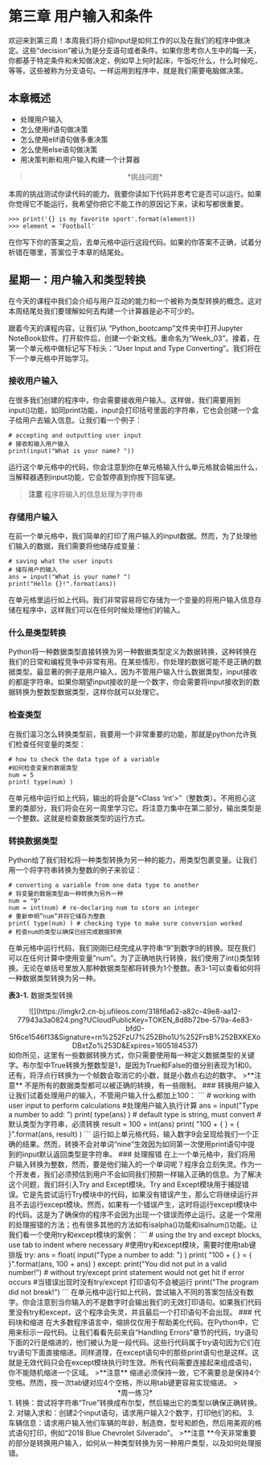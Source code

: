 # 第三章   用户输入和条件
欢迎来到第三周！本周我们将介绍Input是如何工作的以及在我们的程序中做决定。这些“decision”被认为是分支语句或者条件。如果你思考你人生中的每一天，你都基于特定条件和未知做决定，例如早上何时起床，午饭吃什么，什么时候吃，等等。这些被称为分支语句。一样运用到程序中，就是我们需要电脑做决策。
## 本章概述
   - 处理用户输入
   - 怎么使用if语句做决策
   - 怎么使用elif语句做多重决策
   - 怎么使用else语句做决策
   - 用决策判断和用户输入构建一个计算器

><center>*挑战问题*</center>
   
本周的挑战测试你读代码的能力。我要你读如下代码并思考它是否可以运行。如果你觉得它不能运行，我希望你把它不能工作的原因记下来，读和写都很重要。

```
>>> print('{} is my favorite sport'.format(element))
>>> element = 'Football'
```
在你写下你的答案之后，去单元格中运行这段代码。如果的你答案不正确，试着分析错在哪里，答案位于本章的结尾处。
## 星期一：用户输入和类型转换
在今天的课程中我们会介绍与用户互动的能力和一个被称为类型转换的概念。这对本周结尾处我们要理解如何去构建一个计算器是必不可少的。

跟着今天的课程内容，让我们从 “Python_bootcamp”文件夹中打开Jupyter NoteBook软件。打开软件后，创建一个新文档。重命名为“Week_03”。接着，在第一个单元格中做标记写下标头：”User Input and Type Converting”。我们将在下一个单元格中开始学习。
### 接收用户输入
在很多我们创建的程序中，你会需要接收用户输入。这样做，我们需要用到input()功能，如同print功能，input会打印括号里面的字符串，它也会创建一个盒子给用户去输入信息。让我们看一个例子： 
```
# accepting and outputting user input
# 接收和输入用户输入
print(input("What is your name? "))
```
运行这个单元格中的代码，你会注意到你在单元格输入什么单元格就会输出什么，当解释器遇到input功能，它会暂停直到你按下回车键。

>**注意**  程序将输入的信息处理为字符串

### 存储用户输入
在前一个单元格中，我们简单的打印了用户输入的input数据。然而，为了处理他们输入的数据，我们需要将他储存成变量：

```
# saving what the user inputs
# 储存用户的输入
ans = input("What is your name? ")
print("Hello {}!".format(ans))
```
在单元格里运行如上代码。我们非常容易将它存储为一个变量的将用户输入信息存储在程序中，这样我们可以在任何时候处理他们的输入。
### 什么是类型转换
Python将一种数据类型直接转换为另一种数据类型定义为数据转换，这种转换在我们的日常和编程竞争中非常有用。在某些情形，你处理的数据可能不是正确的数据类型。最显著的例子是用户输入，因为不管用户输入什么数据类型，input接收的都是字符串。如果你期望input接收的是一个数字，你会需要将input接收到的数据转换为整数型数据类型，这样你就可以处理它。
### 检查类型
在我们温习怎么转换类型前，我要用一个非常重要的功能，那就是python允许我们检查任何变量的类型：
```
# how to check the data type of a variable
#如何检查变量的数据类型
num = 5
print( type(num) )
```
在单元格中运行如上代码，输出的将会是”<Class ‘int’>”（整数类）。不用担心这里的类部分，我们将会在另一周里学习它。将注意力集中在第二部分，输出类型是一个整数。这就是检查数据类型的运行方式。
### 转换数据类型
Python给了我们轻松将一种类型转换为另一种的能力，用类型包裹变量。让我们用一个将字符串转换为整数的例子来验证：
```
# converting a variable from one data type to another
# 将变量的数据类型由一种转换为另外一种
num = "9"
num = int(num) # re-declaring num to store an integer
# 重新申明”num”并将它储存为整数
print( type(num) ) # checking type to make sure conversion worked
# 检查num的类型以确保已经完成数据转换
```
在单元格中运行代码，我们刚刚已经完成从字符串“9”到数字9的转换。现在我们可以在任何计算中使用变量”num”。为了正确地执行转换，我们使用了int()类型转换。无论在单括号里放入那种数据类型都将转换为1个整数。表3-1可以查看如何将一种数据类型转换为另一种。

**表3-1.** 数据类型转换 
<center>
![](https://imgkr2.cn-bj.ufileos.com/318f6a62-a82c-49e8-aa12-77943a3a0824.png?UCloudPublicKey=TOKEN_8d8b72be-579a-4e83-bfd0-5f6ce1546f13&Signature=rn%252FzU7%252Bho1U%252FrsB%252BXKEXoDBxtZo%253D&Expires=1605184537)
</center>
如你所见，这里有一些数据转换方式，你只需要使用每一种定义数据类型的关键字。布尔型中True转换为整数型是1，是因为True和False的值分别表现为1和0。还有，将浮点行转换为一个帧数会取消它的小数，就是小数点右边的数字。
>**注意** 不是所有的数据类型都可以被正确的转换，有一些限制。
### 转换用户输入
让我们试着处理用户的输入，不管用户输入什么都加上100：
```
# working with user input to perform calculations
#处理用户输入执行计算
ans = input("Type a number to add: ")
print( type(ans) ) # default type is string, must convert
#默认类型为字符串，必须转换
result = 100 + int(ans)
print( "100 + { } = { }".format(ans, result) )
```
运行如上单元格代码，输入数字9会呈现给我们一个正确的结果。然而，转换不会对单词“nine”生效因为如同第一次使用print语句中提到的input默认返回类型是字符串。
### 处理报错
在上一个单元格中，我们将用户输入转换为整数，然而，要是他们输入的一个单词呢？程序会立刻失灵。作为一个开发者，我们必须预估到用户不会如同我们预期一样输入正确的信息。为了解决这个问题，我们将引入Try and Except模块。Try and Except模块用于捕捉错误。它是先尝试运行Try模块中的代码，如果没有错误产生，那么它将继续运行并且不去运行except模块。然而，如果有一个错误产生，这时将运行except模块中的代码。这是为了确保你的程序不会因为出现一个错误而停止运行。这是一个常用的处理报错的方法；也有很多其他的方法如有isalpha()功能和isalnum()功能。让我们看一个使用try和except模块的案例：
```
# using the try and except blocks, use tab to indent where necessary
#使用try和except模块，需要时使用tab键排版
try:
ans = float( input("Type a number to add: ") )
print( "100 + { } = { }".format(ans, 100 + ans) )
except:
print("You did not put in a valid number!")
# without try/except print statement would not get hit if error occurs
#当错误出现时没有try/except 打印语句不会被运行
print("The program did not break!")
```
在单元格中运行如上代码，尝试输入不同的答案包括没有数字。你会注意到当你输入的不是数字时会输出我们的无效打印语句。如果我们代码里没有try和except，这个程序会失灵，并且最后一个打印语句不会出现。
### 代码块和缩进
在大多数程序语言中，缩排仅仅用于帮助美化代码。在Python中，它用来标示一段代码。让我们看看先前来自“Handling Errors”章节的代码，try语句下面的2行是缩进的，他们被认为是一段代码。这些行代码属于try语句因为它们在try语句下面直接缩进。同样道理，在except语句中的那些print语句也是这样。这就是无效代码只会在except模块执行时生效。所有代码需要连接起来组成语句，你不能随机缩进一个区域。
>**注意** 缩进必须保持一致，它不需要总是保持4个空格。然而，按一次tab键对应4个空格，所以用tab键更容易实现缩进。
><center>*周一练习*</center>
  1. 转换：尝试将字符串“True”转换成布尔型，然后输出它的类型以确保正确转换。
2. 对输入求和：创建2个input语句，请求用户输入2个数字，打印他们的和。
3. 车辆信息：请求用户输入他们车辆的年龄，制造商，型号和颜色，然后用美观的格式语句打印，例如“2018 Blue Chevrolet Silverado”。
>**注意 **今天非常重要的部分是转换用户输入，如何从一种类型转换为另一种用户类型，以及如何处理报错。



